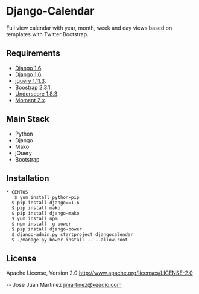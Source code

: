 Django-Calendar
=======================================
Full view calendar with year, month, week and day views based on templates with Twitter Bootstrap. 


Requirements
------------
- [Django 1.6](https://www.djangoproject.com/).
- [Django 1.6](http://www.makotemplates.org/).
- [jquery 1.11.3](https://jquery.com/).
- [Boostrap 2.3.1](http://getbootstrap.com/).
- [Underscore 1.8.3](http://underscorejs.org/).
- [Moment 2.x](http://momentjs.com/).


Main Stack
----------
   * Python 
   * Django 
   * Mako
   * jQuery
   * Bootstrap


Installation
------------
    * CENTOS
	   $ yum install python-pip
      $ pip install django==1.6
      $ pip install mako
      $ pip install django-mako
      $ yum install npm
      $ npm install -g bower
      $ pip install django-bower
      $ django-admin.py startproject djangocalendar
      $ ./manage.py bower install -- --allow-root


License
-------
Apache License, Version 2.0
http://www.apache.org/licenses/LICENSE-2.0

--
Jose Juan Martínez <jjmartinez@keedio.com>